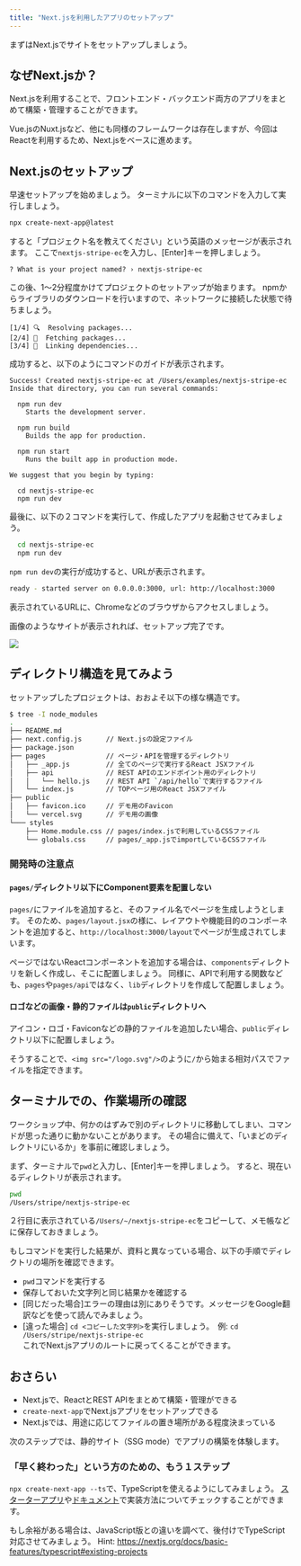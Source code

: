 ```yaml
---
title: "Next.jsを利用したアプリのセットアップ"
---
```


まずはNext.jsでサイトをセットアップしましょう。

## なぜNext.jsか？

Next.jsを利用することで、フロントエンド・バックエンド両方のアプリをまとめて構築・管理することができます。

Vue.jsのNuxt.jsなど、他にも同様のフレームワークは存在しますが、今回はReactを利用するため、Next.jsをベースに進めます。

## Next.jsのセットアップ

早速セットアップを始めましょう。
ターミナルに以下のコマンドを入力して実行しましょう。

```bash
npx create-next-app@latest
```

すると「プロジェクト名を教えてください」という英語のメッセージが表示されます。
ここで`nextjs-stripe-ec`を入力し、[Enter]キーを押しましょう。

```
? What is your project named? › nextjs-stripe-ec
```

この後、1〜2分程度かけてプロジェクトのセットアップが始まります。
npmからライブラリのダウンロードを行いますので、ネットワークに接続した状態で待ちましょう。

```
[1/4] 🔍  Resolving packages...
[2/4] 🚚  Fetching packages...
[3/4] 🔗  Linking dependencies...
```

成功すると、以下のようにコマンドのガイドが表示されます。

```
Success! Created nextjs-stripe-ec at /Users/examples/nextjs-stripe-ec
Inside that directory, you can run several commands:

  npm run dev
    Starts the development server.

  npm run build
    Builds the app for production.

  npm run start
    Runs the built app in production mode.

We suggest that you begin by typing:

  cd nextjs-stripe-ec
  npm run dev
```

最後に、以下の２コマンドを実行して、作成したアプリを起動させてみましょう。

```bash
  cd nextjs-stripe-ec
  npm run dev
```

`npm run dev`の実行が成功すると、URLが表示されます。

```bash
ready - started server on 0.0.0.0:3000, url: http://localhost:3000
```

表示されているURLに、Chromeなどのブラウザからアクセスしましょう。

画像のようなサイトが表示されれば、セットアップ完了です。

![](https://storage.googleapis.com/zenn-user-upload/c9ab54f28690-20220418.png)

## ディレクトリ構造を見てみよう

セットアップしたプロジェクトは、おおよそ以下の様な構造です。

```bash
$ tree -I node_modules
.
├── README.md
├── next.config.js      // Next.jsの設定ファイル
├── package.json
├── pages               // ページ・APIを管理するディレクトリ
│   ├── _app.js         // 全てのページで実行するReact JSXファイル
│   ├── api             // REST APIのエンドポイント用のディレクトリ
│   │   └── hello.js    // REST API `/api/hello`で実行するファイル
│   └── index.js        // TOPページ用のReact JSXファイル
├── public
│   ├── favicon.ico     // デモ用のFavicon
│   └── vercel.svg      // デモ用の画像
└─── styles
    ├── Home.module.css // pages/index.jsで利用しているCSSファイル
    └── globals.css     // pages/_app.jsでimportしているCSSファイル
```

### 開発時の注意点
#### `pages/`ディレクトリ以下にComponent要素を配置しない
`pages/`にファイルを追加すると、そのファイル名でページを生成しようとします。
そのため、`pages/layout.jsx`の様に、レイアウトや機能目的のコンポーネントを追加すると、`http://localhost:3000/layout`でページが生成されてしまいます。

ページではないReactコンポーネントを追加する場合は、`components`ディレクトリを新しく作成し、そこに配置しましょう。
同様に、APIで利用する関数なども、`pages`や`pages/api`ではなく、`lib`ディレクトリを作成して配置しましょう。

#### ロゴなどの画像・静的ファイルは`public`ディレクトリへ

アイコン・ロゴ・Faviconなどの静的ファイルを追加したい場合、`public`ディレクトリ以下に配置しましょう。

そうすることで、`<img src="/logo.svg"/>`のように`/`から始まる相対パスでファイルを指定できます。

## ターミナルでの、作業場所の確認

ワークショップ中、何かのはずみで別のディレクトリに移動してしまい、コマンドが思った通りに動かないことがあります。
その場合に備えて、「いまどのディレクトリにいるか」を事前に確認しましょう。

まず、ターミナルで`pwd`と入力し、[Enter]キーを押しましょう。
すると、現在いるディレクトリが表示されます。

```bash
pwd
/Users/stripe/nextjs-stripe-ec
```

２行目に表示されている`/Users/~/nextjs-stripe-ec`をコピーして、メモ帳などに保存しておきましょう。

もしコマンドを実行した結果が、資料と異なっている場合、以下の手順でディレクトリの場所を確認できます。

- `pwd`コマンドを実行する
- 保存しておいた文字列と同じ結果かを確認する
- [同じだった場合]エラーの理由は別にありそうです。メッセージをGoogle翻訳などを使って読んでみましょう。
- [違った場合] `cd <コピーした文字列>`を実行しましょう。　例: `cd /Users/stripe/nextjs-stripe-ec`  
これでNext.jsアプリのルートに戻ってくることができます。
## おさらい

- Next.jsで、ReactとREST APIをまとめて構築・管理ができる
- `create-next-app`でNext.jsアプリをセットアップできる
- Next.jsでは、用途に応じてファイルの置き場所がある程度決まっている

次のステップでは、静的サイト（SSG mode）でアプリの構築を体験します。

### 「早く終わった」という方のための、もう１ステップ

`npx create-next-app --ts`で、TypeScriptを使えるようにしてみましょう。
[スターターアプリ](https://github.com/vercel/next.js/tree/canary/examples/with-typescript)や[ドキュメント](https://nextjs.org/docs/basic-features/typescript)で実装方法についてチェックすることができます。

もし余裕がある場合は、JavaScript版との違いを調べて、後付けでTypeScript対応させてみましょう。
Hint: https://nextjs.org/docs/basic-features/typescript#existing-projects